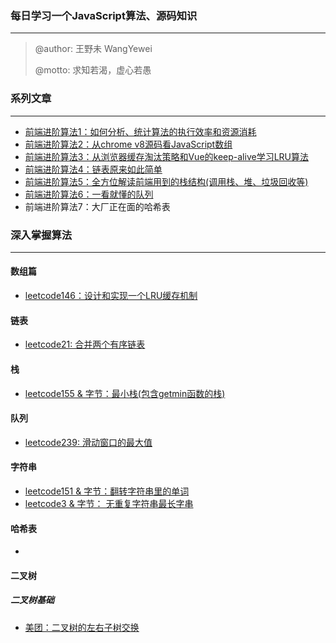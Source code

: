 ### 每日学习一个JavaScript算法、源码知识

------

> @author: 王野未 WangYewei
>
> @motto: 求知若渴，虚心若愚

### 系列文章

------

- [前端进阶算法1：如何分析、统计算法的执行效率和资源消耗](https://github.com/WangYeWei/JavaScript_Algorithms/issues/2)
- [前端进阶算法2：从chrome v8源码看JavaScript数组](https://github.com/WangYeWei/JavaScript_Algorithms/issues/3)
- [前端进阶算法3：从浏览器缓存淘汰策略和Vue的keep-alive学习LRU算法](https://github.com/WangYeWei/JavaScript_Algorithms/issues/4)
- [前端进阶算法4：链表原来如此简单](https://github.com/WangYeWei/JavaScript_Algorithms/issues/6)
- [前端进阶算法5：全方位解读前端用到的栈结构(调用栈、堆、垃圾回收等)](https://github.com/WangYeWei/JavaScript_Algorithms/issues/8)
- [前端进阶算法6：一看就懂的队列](https://github.com/WangYeWei/JavaScript_Algorithms/issues/10)
- 前端进阶算法7：大厂正在面的哈希表

### 深入掌握算法

---

#### 数组篇

- [leetcode146：设计和实现一个LRU缓存机制](https://github.com/WangYeWei/JavaScript_Algorithms/issues/5)

#### 链表

- [leetcode21: 合并两个有序链表](https://github.com/WangYeWei/JavaScript_Algorithms/issues/7)

#### 栈

- [leetcode155 & 字节：最小栈(包含getmin函数的栈)](https://github.com/WangYeWei/JavaScript_Algorithms/issues/9)

#### 队列

- [leetcode239: 滑动窗口的最大值](https://github.com/WangYeWei/JavaScript_Algorithms/issues/13)

#### 字符串

- [leetcode151 & 字节：翻转字符串里的单词](https://github.com/WangYeWei/JavaScript_Algorithms/issues/12)
- [leetcode3 & 字节： 无重复字符串最长字串](https://github.com/WangYeWei/JavaScript_Algorithms/issues/11)

#### 哈希表

- 

#### 二叉树

##### 二叉树基础

- [美团：二叉树的左右子树交换](https://github.com/WangYeWei/JavaScript_Algorithms/issues/1)

